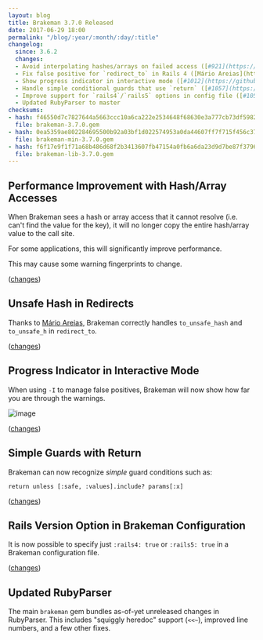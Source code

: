 ```yaml
---
layout: blog
title: Brakeman 3.7.0 Released
date: 2017-06-29 18:00
permalink: "/blog/:year/:month/:day/:title"
changelog:
  since: 3.6.2
  changes:
  - Avoid interpolating hashes/arrays on failed access ([#921](https://github.com/presidentbeef/brakeman/issues/921))
  - Fix false positive for `redirect_to` in Rails 4 ([Mário Areias](https://github.com/mario-areias))
  - Show progress indicator in interactive mode ([#1012](https://github.com/presidentbeef/brakeman/issues/1012))
  - Handle simple conditional guards that use `return` ([#1057](https://github.com/presidentbeef/brakeman/issues/1057))
  - Improve support for `rails4`/`rails5` options in config file ([#1059](https://github.com/presidentbeef/brakeman/issues/1059))
  - Updated RubyParser to master
checksums:
- hash: f46550d7c7827644a5663ccc10a6ca222e2534648f68630e3a777cb73df59824
  file: brakeman-3.7.0.gem
- hash: 0ea5359ae802284695500b92a03bf1d022574953a0da44607ff7f715f456c37e
  file: brakeman-min-3.7.0.gem
- hash: f6f17e9f1f71a68b486d68f2b3413607fb47154a0fb6a6da23d9d7be87f37967
  file: brakeman-lib-3.7.0.gem
---
```




## Performance Improvement with Hash/Array Accesses

When Brakeman sees a hash or array access that it cannot resolve (i.e. can't find the value for the key), it will no longer copy the entire hash/array value to the call site.

For some applications, this will significantly improve performance.

This may cause some warning fingerprints to change.

([changes](https://github.com/presidentbeef/brakeman/pull/1056))

## Unsafe Hash in Redirects

Thanks to [Mário Areias](https://github.com/mario-areias), Brakeman correctly handles `to_unsafe_hash` and `to_unsafe_h` in `redirect_to`.

([changes](https://github.com/presidentbeef/brakeman/pull/1029))

## Progress Indicator in Interactive Mode

When using `-I` to manage false positives, Brakeman will now show how far you are through the warnings.

![image](https://user-images.githubusercontent.com/75613/27519704-f7c60006-59ad-11e7-82e8-ce0e096ad678.png)

([changes](https://github.com/presidentbeef/brakeman/pull/1064))

## Simple Guards with Return

Brakeman can now recognize _simple_ guard conditions such as:

    return unless [:safe, :values].include? params[:x]

([changes](https://github.com/presidentbeef/brakeman/pull/1062))

## Rails Version Option in Brakeman Configuration

It is now possible to specify just `:rails4: true` or `:rails5: true` in a Brakeman configuration file.

([changes](https://github.com/presidentbeef/brakeman/pull/1066))

## Updated RubyParser

The main `brakeman` gem bundles as-of-yet unreleased changes in RubyParser. This includes "squiggly heredoc" support (`<<~`), improved line numbers, and a few other fixes.


